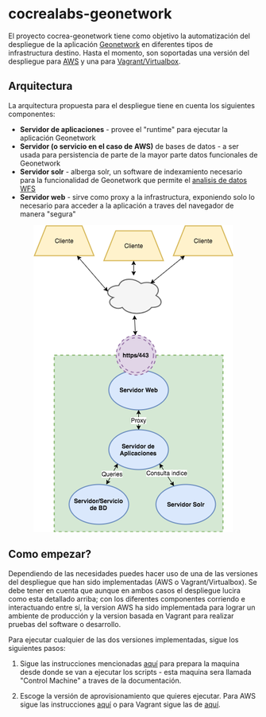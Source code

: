 # cocrealabs-geonetwork

El proyecto cocrea-geonetwork tiene como objetivo la automatización del despliegue de la aplicación [Geonetwork](http://geonetwork-opensource.org/) en diferentes tipos de infrastructura destino. Hasta el momento, son soportadas una versión del despliegue para [AWS]() y una para [Vagrant/Virtualbox]().

## Arquitectura

La arquitectura propuesta para el despliegue tiene en cuenta los siguientes componentes:

* __Servidor de aplicaciones__ - provee el "runtime" para ejecutar la aplicación Geonetwork
* __Servidor (o servicio en el caso de AWS)__ de bases de datos - a ser usada para persistencia de parte de la mayor parte datos funcionales de Geonetwork
* __Servidor solr__ - alberga solr, un software de indexamiento necesario para la funcionalidad de Geonetwork que permite el [analisis de datos WFS](http://geonetwork-opensource.org/manuals/3.0.5/eng/users/user-guide/analyzing/data.html#analyzing-data)
* __Servidor web__ - sirve como proxy a la infrastructura, exponiendo solo lo necesario para acceder a la aplicación a traves del navegador de manera "segura"

<div style="text-align:center"><img src ="doc/img/infra_general.png" /></div>

## Como empezar?
Dependiendo de las necesidades puedes hacer uso de una de las versiones del despliegue que han sido implementadas (AWS o Vagrant/Virtualbox). Se debe tener en cuenta que aunque en ambos casos el despliegue lucira como esta detallado arriba; con los diferentes componentes corriendo e interactuando entre sí, la version AWS ha sido implementada para lograr un ambiente de producción y la version basada en Vagrant para realizar pruebas del software o desarrollo.

Para ejecutar cualquier de las dos versiones implementadas, sigue los siguientes pasos:

1. Sigue las instrucciones mencionadas [aquí](doc/prepare_provisioner.md) para prepara la maquina desde donde se van a ejecutar los scripts - esta maquina sera llamada "Control Machine" a traves de la documentación.

2. Escoge la versión de aprovisionamiento que quieres ejecutar. Para AWS sigue las instrucciones [aquí](doc/aws_provision.md) o para Vagrant sigue las de [aquí](doc/vagrant_provision.md). 

